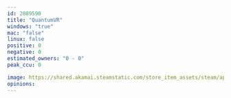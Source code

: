 ```yaml
---
id: 2089590
title: "QuantumVR"
windows: "true"
mac: "false"
linux: false
positive: 0
negative: 0
estimated_owners: "0 - 0"
peak_ccu: 0

image: https://shared.akamai.steamstatic.com/store_item_assets/steam/apps/2089590/header.jpg?t=1681902361
opinions:
---
```

